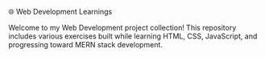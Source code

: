 🌐 Web Development Learnings

Welcome to my Web Development project collection! This repository includes various  exercises built while learning HTML, CSS, JavaScript, and progressing toward MERN stack development.

